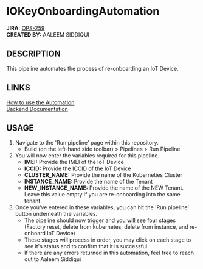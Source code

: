 # IOKeyOnboardingAutomation
**JIRA:** [OPS-259](google.com) <br />
**CREATED BY:** AALEEM SIDDIQUI

## DESCRIPTION
This pipeline automates the process of re-onboarding an IoT Device. 

## LINKS
[How to use the Automation](google.com) <br />
[Backend Documentation](google.com)

## USAGE
1. Navigate to the 'Run pipeline' page within this repository.
   - Build (on the left-hand side toolbar) > Pipelines > Run Pipeline
1. You will now enter the variables required for this pipeline. 
   - **IMEI:** Provide the IMEI of the IoT Device
   - **ICCID:** Provide the ICCID of the IoT Device
   - **CLUSTER_NAME:** Provide the name of the Kuberneties Cluster
   - **INSTANCE_NAME:** Provide the name of the Tenant
   - **NEW_INSTANCE_NAME:** Provide the name of the NEW Tenant. Leave this value empty if you are re-onboarding into the same tenant.
1. Once you've entered in these variables, you can hit the 'Run pipeline' button underneath the variables.
   - The pipeline should now trigger and you will see four stages (Factory reset, delete from kubernetes, delete from instance, and re-onboard IoT Device)
   - These stages will process in order, you may click on each stage to see it's status and to confirm that it is successful
   - If there are any errors returned in this automation, feel free to reach out to Aaleem Siddiqui
